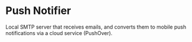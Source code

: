 # Push Notifier

Local SMTP server that receives emails, and converts them to mobile push notifications via a cloud service (PushOver).

